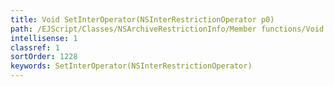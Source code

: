 ```yaml
---
title: Void SetInterOperator(NSInterRestrictionOperator p0)
path: /EJScript/Classes/NSArchiveRestrictionInfo/Member functions/Void SetInterOperator(NSInterRestrictionOperator p_0)
intellisense: 1
classref: 1
sortOrder: 1228
keywords: SetInterOperator(NSInterRestrictionOperator)
---
```





